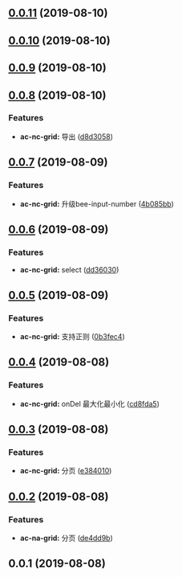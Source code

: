 <a name="0.0.11"></a>
## [0.0.11](https://github.com/tinper-bee/ac-nc-grid/compare/v0.0.10...v0.0.11) (2019-08-10)



<a name="0.0.10"></a>
## [0.0.10](https://github.com/tinper-bee/ac-nc-grid/compare/v0.0.9...v0.0.10) (2019-08-10)



<a name="0.0.9"></a>
## [0.0.9](https://github.com/tinper-bee/ac-nc-grid/compare/v0.0.8...v0.0.9) (2019-08-10)



<a name="0.0.8"></a>
## [0.0.8](https://github.com/tinper-bee/ac-nc-grid/compare/v0.0.7...v0.0.8) (2019-08-10)


### Features

* **ac-nc-grid:** 导出 ([d8d3058](https://github.com/tinper-bee/ac-nc-grid/commit/d8d3058))



<a name="0.0.7"></a>
## [0.0.7](https://github.com/tinper-bee/ac-nc-grid/compare/v0.0.6...v0.0.7) (2019-08-09)


### Features

* **ac-nc-grid:** 升级bee-input-number ([4b085bb](https://github.com/tinper-bee/ac-nc-grid/commit/4b085bb))



<a name="0.0.6"></a>
## [0.0.6](https://github.com/tinper-bee/ac-nc-grid/compare/v0.0.5...v0.0.6) (2019-08-09)


### Features

* **ac-nc-grid:** select ([dd36030](https://github.com/tinper-bee/ac-nc-grid/commit/dd36030))



<a name="0.0.5"></a>
## [0.0.5](https://github.com/tinper-bee/ac-nc-grid/compare/v0.0.4...v0.0.5) (2019-08-09)


### Features

* **ac-nc-grid:** 支持正则 ([0b3fec4](https://github.com/tinper-bee/ac-nc-grid/commit/0b3fec4))



<a name="0.0.4"></a>
## [0.0.4](https://github.com/tinper-bee/ac-nc-grid/compare/v0.0.3...v0.0.4) (2019-08-08)


### Features

* **ac-nc-grid:** onDel 最大化最小化 ([cd8fda5](https://github.com/tinper-bee/ac-nc-grid/commit/cd8fda5))



<a name="0.0.3"></a>
## [0.0.3](https://github.com/tinper-bee/ac-nc-grid/compare/v0.0.2...v0.0.3) (2019-08-08)


### Features

* **ac-nc-grid:** 分页 ([e384010](https://github.com/tinper-bee/ac-nc-grid/commit/e384010))



<a name="0.0.2"></a>
## [0.0.2](https://github.com/tinper-bee/ac-nc-grid/compare/v0.0.1...v0.0.2) (2019-08-08)


### Features

* **ac-na-grid:** 分页 ([de4dd9b](https://github.com/tinper-bee/ac-nc-grid/commit/de4dd9b))



<a name="0.0.1"></a>
## 0.0.1 (2019-08-08)




